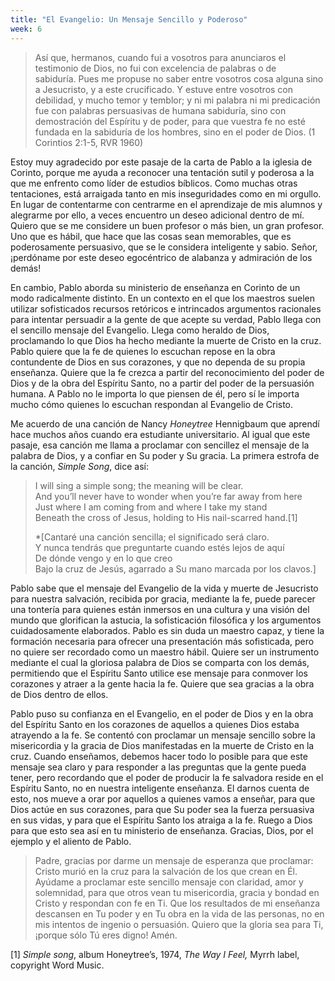 ```yaml
---
title: "El Evangelio: Un Mensaje Sencillo y Poderoso"
week: 6
---
```


> Así que, hermanos, cuando fui a vosotros para anunciaros el
> testimonio de Dios, no fui con excelencia de palabras o de
> sabiduría. Pues me propuse no saber entre vosotros cosa alguna sino a
> Jesucristo, y a este crucificado. Y estuve entre vosotros con
> debilidad, y mucho temor y temblor; y ni mi palabra ni mi predicación
> fue con palabras persuasivas de humana sabiduría, sino con
> demostración del Espíritu y de poder, para que vuestra fe no esté
> fundada en la sabiduría de los hombres, sino en el poder de Dios. (1
> Corintios 2:1-5, RVR 1960)

Estoy muy agradecido por este pasaje de la carta de Pablo a la
iglesia de Corinto, porque me ayuda a reconocer una tentación sutil y
poderosa a la que me enfrento como líder de estudios bíblicos. Como
muchas otras tentaciones, está arraigada tanto en mis inseguridades como
en mi orgullo. En lugar de contentarme con centrarme en el aprendizaje
de mis alumnos y alegrarme por ello, a veces encuentro un deseo
adicional dentro de mí. Quiero que se me considere un buen profesor o
más bien, un gran profesor. Uno que es hábil, que hace que las cosas
sean memorables, que es poderosamente persuasivo, que se le considera
inteligente y sabio. Señor, ¡perdóname por este deseo egocéntrico de
alabanza y admiración de los demás!

En cambio, Pablo aborda su ministerio de enseñanza en Corinto de un modo
radicalmente distinto. En un contexto en el que los maestros suelen
utilizar sofisticados recursos retóricos e intrincados argumentos
racionales para intentar persuadir a la gente de que acepte su verdad,
Pablo llega con el sencillo mensaje del Evangelio. Llega como heraldo de
Dios, proclamando lo que Dios ha hecho mediante la muerte de Cristo en
la cruz. Pablo quiere que la fe de quienes lo escuchan repose en la obra
contundente de Dios en sus corazones, y que no dependa de su propia
enseñanza. Quiere que la fe crezca a partir del reconocimiento del poder
de Dios y de la obra del Espíritu Santo, no a partir del poder de la
persuasión humana. A Pablo no le importa lo que piensen de él, pero sí
le importa mucho cómo quienes lo escuchan respondan al Evangelio de
Cristo.

Me acuerdo de una canción de Nancy *Honeytree* Hennigbaum que aprendí
hace muchos años cuando era estudiante universitario. Al igual que este
pasaje, esa canción me llama a proclamar con sencillez el mensaje de la
palabra de Dios, y a confiar en Su poder y Su gracia. La primera estrofa
de la canción, *Simple Song*, dice así:

> I will sing a simple song; the meaning will be clear.  
> And you’ll never have to wonder when you’re far away from here  
> Just where I am coming from and where I take my stand  
> Beneath the cross of Jesus, holding to His nail-scarred hand.[1]
>
> *\[Cantaré una canción sencilla; el significado será claro.  
>  Y nunca tendrás que preguntarte cuando estés lejos de aquí  
>  De dónde vengo y en lo que creo  
>  Bajo la cruz de Jesús, agarrado a Su mano marcada por los
> clavos.\]

Pablo sabe que el mensaje del Evangelio de la vida y muerte de
Jesucristo para nuestra salvación, recibida por gracia, mediante la fe,
puede parecer una tontería para quienes están inmersos en una cultura y
una visión del mundo que glorifican la astucia, la sofisticación
filosófica y los argumentos cuidadosamente elaborados. Pablo es sin duda
un maestro capaz, y tiene la formación necesaria para ofrecer una
presentación más sofisticada, pero no quiere ser recordado como un
maestro hábil. Quiere ser un instrumento mediante el cual la gloriosa
palabra de Dios se comparta con los demás, permitiendo que el Espíritu
Santo utilice ese mensaje para conmover los corazones y atraer a la
gente hacia la fe. Quiere que sea gracias a la obra de Dios dentro de
ellos.

Pablo puso su confianza en el Evangelio, en el poder de Dios y en la
obra del Espíritu Santo en los corazones de aquellos a quienes Dios
estaba atrayendo a la fe. Se contentó con proclamar un mensaje sencillo
sobre la misericordia y la gracia de Dios manifestadas en la muerte de
Cristo en la cruz. Cuando enseñamos, debemos hacer todo lo posible para
que este mensaje sea claro y para responder a las preguntas que la gente
pueda tener, pero recordando que el poder de producir la fe salvadora
reside en el Espíritu Santo, no en nuestra inteligente enseñanza. El
darnos cuenta de esto, nos mueve a orar por aquellos a quienes vamos a
enseñar, para que Dios actúe en sus corazones, para que Su poder sea la
fuerza persuasiva en sus vidas, y para que el Espíritu Santo los atraiga
a la fe. Ruego a Dios para que esto sea así en tu ministerio de
enseñanza. Gracias, Dios, por el ejemplo y el aliento de Pablo.

> Padre, gracias por darme un mensaje de esperanza que proclamar:
> Cristo murió en la cruz para la salvación de los que crean en Él.
> Ayúdame a proclamar este sencillo mensaje con claridad, amor y
> solemnidad, para que otros vean tu misericordia, gracia y bondad en
> Cristo y respondan con fe en Ti. Que los resultados de mi enseñanza
> descansen en Tu poder y en Tu obra en la vida de las personas, no en
> mis intentos de ingenio o persuasión. Quiero que la gloria sea para
> Ti, ¡porque sólo Tú eres digno! Amén.

[1] *Simple song*, album Honeytree’s, 1974, *The Way I Feel,* Myrrh
label, copyright Word Music.
